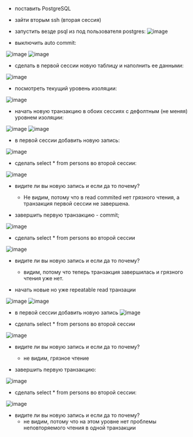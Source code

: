 * поставить PostgreSQL
* зайти вторым ssh (вторая сессия)
* запустить везде psql из под пользователя postgres:
![image](https://user-images.githubusercontent.com/40095258/230610252-b7615df1-530b-47f2-b949-eacc001f69e2.png)

* выключить auto commit:

![image](https://user-images.githubusercontent.com/40095258/230729007-2930d1f0-ad81-4e91-8b11-dee9f9f89fbf.png)
![image](https://user-images.githubusercontent.com/40095258/230728343-bb100937-e745-497c-b640-2e0d0d6dca9b.png)

* сделать в первой сессии новую таблицу и наполнить ее данными:

![image](https://user-images.githubusercontent.com/40095258/230728966-7ab38724-8fb7-473b-933e-69379820564a.png)

* посмотреть текущий уровень изоляции:

![image](https://user-images.githubusercontent.com/40095258/230729077-e77fc655-8439-4749-9abd-7e5da4c447a1.png)

* начать новую транзакцию в обоих сессиях с дефолтным (не меняя) уровнем изоляции:

![image](https://user-images.githubusercontent.com/40095258/230729212-de3c67da-d8f5-44c4-8b3b-afa72082dd4c.png)
![image](https://user-images.githubusercontent.com/40095258/230729223-d3a3d0ee-70a2-4e03-b9a8-be2becd4a783.png)

* в первой сессии добавить новую запись:

![image](https://user-images.githubusercontent.com/40095258/230729274-4cc466c0-7f3e-4cf1-807f-931f43b6b9c9.png)

* сделать select * from persons во второй сессии:

![image](https://user-images.githubusercontent.com/40095258/230729333-91f1f03d-2263-439b-bfc7-c64760a7ded5.png)

* видите ли вы новую запись и если да то почему?
  * Не видим, потому что в read commited нет грязного чтения, а транзакция первой сессии не завершена.
  
* завершить первую транзакцию - commit;

![image](https://user-images.githubusercontent.com/40095258/230729565-e6b8b702-815e-4b95-951a-9cafe8bf89b0.png)

* сделать select * from persons во второй сессии

![image](https://user-images.githubusercontent.com/40095258/230729641-1dc29ac0-fe44-4fe3-b068-31a95dcb6d2d.png)

* видите ли вы новую запись и если да то почему?
  * видим, потому что теперь транзакция завершилась и грязного чтения уже нет.

* начать новые но уже repeatable read транзации

![image](https://user-images.githubusercontent.com/40095258/230729942-79b512b4-67d6-41b2-9f25-f0e4438729da.png)
![image](https://user-images.githubusercontent.com/40095258/230729961-e68c5179-d3d1-410a-a054-70ef7ef2bcbc.png)

* в первой сессии добавить новую запись
![image](https://user-images.githubusercontent.com/40095258/230730052-1ab6a300-c47b-44e2-9f60-825c7e7697d2.png)

* сделать select * from persons во второй сессии

![image](https://user-images.githubusercontent.com/40095258/230730167-d0906edb-3b67-4c26-bdad-90f8153c9e02.png)

* видите ли вы новую запись и если да то почему?
  * не видим, грязное чтение

* завершить первую транзакцию:

![image](https://user-images.githubusercontent.com/40095258/230730320-835e2892-d7de-4fc5-9378-85c2e9d475a6.png)

* сделать select * from persons во второй сессии:

![image](https://user-images.githubusercontent.com/40095258/230730379-8095e201-1bcf-4790-a54d-dc48a796c442.png)

* видите ли вы новую запись и если да то почему?
  * не видим, потому что на этом уровне нет проблемы неповторяемого чтения в одной транзакции




